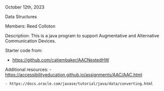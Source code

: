 October 12th, 2023

Data Structures

Members: Reed Colloton

Description: This is a java program to support Augmentative and Alternative Communication Devices.

Starter code from:
- https://github.com/catiembaker/AACNestedHW

Additional resources:
    - https://accessibilityeducation.github.io/assignments/AAC/AAC.html

    - https://docs.oracle.com/javase/tutorial/java/data/converting.html
